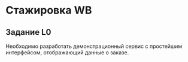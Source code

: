 # Стажировка WB

## Задание L0

Необходимо разработать демонстрационный сервис с простейшим интерфейсом, отображающий данные о заказе.